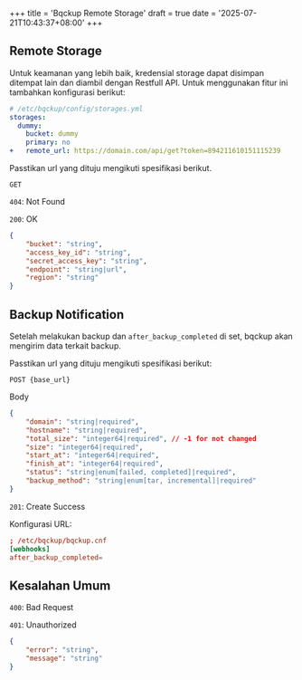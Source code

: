+++
title = 'Bqckup Remote Storage'
draft = true
date = '2025-07-21T10:43:37+08:00'
+++

## Remote Storage

Untuk keamanan yang lebih baik, kredensial storage dapat disimpan ditempat lain dan diambil dengan Restfull API. Untuk menggunakan fitur ini tambahkan konfigurasi berikut:

```yaml
# /etc/bqckup/config/storages.yml
storages:
  dummy:
    bucket: dummy
    primary: no
+   remote_url: https://domain.com/api/get?token=894211610151115239
```

Passtikan url yang dituju mengikuti spesifikasi berikut.

```text
GET
```

`404`: Not Found

`200`: OK

```json
{
    "bucket": "string",
    "access_key_id": "string",
    "secret_access_key": "string",
    "endpoint": "string|url",
    "region": "string"
}
```

## Backup Notification

Setelah melakukan backup dan `after_backup_completed` di set, bqckup akan mengirim data terkait backup.

Passtikan url yang dituju mengikuti spesifikasi berikut:

```text
POST {base_url}
```

Body

```json
{
    "domain": "string|required",
    "hostname": "string|required",
    "total_size": "integer64|required", // -1 for not changed
    "size": "integer64|required",
    "start_at": "integer64|required",
    "finish_at": "integer64|required",
    "status": "string|enum[failed, completed]|required",
    "backup_method": "string|enum[tar, incremental]|required"
}
```

`201`: Create Success

Konfigurasi URL:

```toml
; /etc/bqckup/bqckup.cnf
[webhooks]
after_backup_completed=
```

## Kesalahan Umum

`400`: Bad Request

`401`: Unauthorized

```json
{
    "error": "string",
    "message": "string"
}
```
